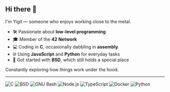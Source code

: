 ## Hi there 👋

I'm Yigit — someone who enjoys working close to the metal.
- 🛠️ Passionate about **low-level programming**
- 🎓 Member of the **42 Network**
- 💻 Coding in **C**, occasionally dabbling in **assembly**
- 🌐 Using **JavaScript** and **Python** for everyday tasks
- 🐚 Got started with **BSD**, which still holds a special place

Constantly exploring how things work under the hood.

---
![C](https://img.shields.io/badge/C-111111?style=flat&logo=c&logoColor=white)
![BSD](https://img.shields.io/badge/BSD-111111?style=flat&logo=freebsd&logoColor=white)
![GNU Bash](https://img.shields.io/badge/Bash-111111?style=flat&logo=gnubash&logoColor=white)
![Node.js](https://img.shields.io/badge/Node.js-111111?style=flat&logo=nodedotjs&logoColor=white)
![TypeScript](https://img.shields.io/badge/TypeScript-111111?style=flat&logo=typescript&logoColor=white)
![Docker](https://img.shields.io/badge/Docker-111111?style=flat&logo=docker&logoColor=white)
![Python](https://img.shields.io/badge/Python-111111?style=flat&logo=python&logoColor=white)
